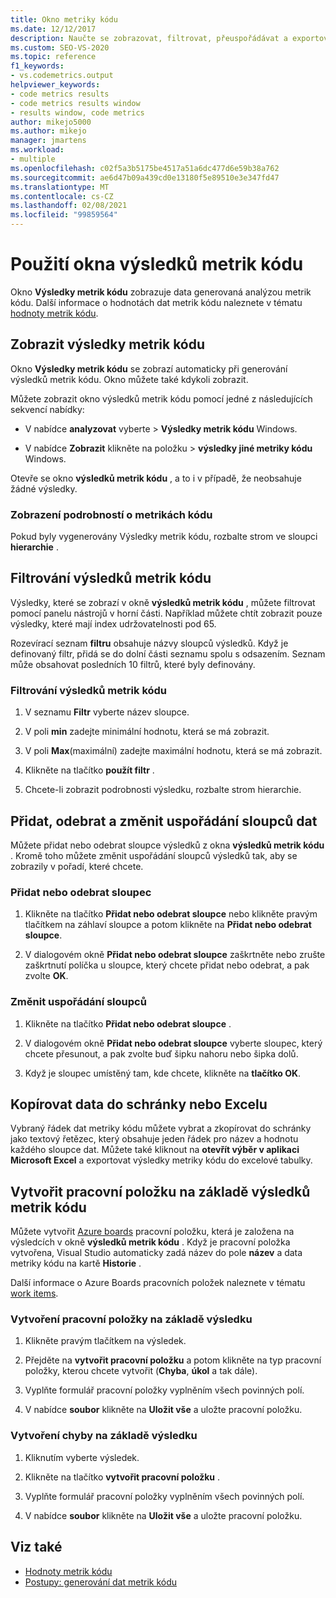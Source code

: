 ```yaml
---
title: Okno metriky kódu
ms.date: 12/12/2017
description: Naučte se zobrazovat, filtrovat, přeuspořádávat a exportovat data analýzy metrik kódu sady Visual Studio. Podívejte se, jak vytvořit pracovní položky na základě výsledků metrik kódu.
ms.custom: SEO-VS-2020
ms.topic: reference
f1_keywords:
- vs.codemetrics.output
helpviewer_keywords:
- code metrics results
- code metrics results window
- results window, code metrics
author: mikejo5000
ms.author: mikejo
manager: jmartens
ms.workload:
- multiple
ms.openlocfilehash: c02f5a3b5175be4517a51a6dc477d6e59b38a762
ms.sourcegitcommit: ae6d47b09a439cd0e13180f5e89510e3e347fd47
ms.translationtype: MT
ms.contentlocale: cs-CZ
ms.lasthandoff: 02/08/2021
ms.locfileid: "99859564"
---
```

# <a name="use-the-code-metrics-results-window"></a>Použití okna výsledků metrik kódu

Okno **Výsledky metrik kódu** zobrazuje data generovaná analýzou metrik kódu. Další informace o hodnotách dat metrik kódu naleznete v tématu [hodnoty metrik kódu](../code-quality/code-metrics-values.md).

## <a name="display-code-metrics-results"></a>Zobrazit výsledky metrik kódu

Okno **Výsledky metrik kódu** se zobrazí automaticky při generování výsledků metrik kódu. Okno můžete také kdykoli zobrazit.

Můžete zobrazit okno výsledků metrik kódu pomocí jedné z následujících sekvencí nabídky:

- V nabídce **analyzovat** vyberte   >  **Výsledky metrik kódu** Windows.

- V nabídce **Zobrazit** klikněte na položku   >  **výsledky jiné metriky kódu** Windows.

Otevře se okno **výsledků metrik kódu** , a to i v případě, že neobsahuje žádné výsledky.

### <a name="to-view-code-metrics-details"></a>Zobrazení podrobností o metrikách kódu

Pokud byly vygenerovány Výsledky metrik kódu, rozbalte strom ve sloupci **hierarchie** .

## <a name="filter-code-metrics-results"></a>Filtrování výsledků metrik kódu

Výsledky, které se zobrazí v okně **výsledků metrik kódu** , můžete filtrovat pomocí panelu nástrojů v horní části. Například můžete chtít zobrazit pouze výsledky, které mají index udržovatelnosti pod 65.

Rozevírací seznam **filtru** obsahuje názvy sloupců výsledků. Když je definovaný filtr, přidá se do dolní části seznamu spolu s odsazením. Seznam může obsahovat posledních 10 filtrů, které byly definovány.

### <a name="to-filter-the-code-metrics-results"></a>Filtrování výsledků metrik kódu

1. V seznamu **Filtr** vyberte název sloupce.

2. V poli **min** zadejte minimální hodnotu, která se má zobrazit.

3. V poli **Max**(maximální) zadejte maximální hodnotu, která se má zobrazit.

4. Klikněte na tlačítko **použít filtr** .

5. Chcete-li zobrazit podrobnosti výsledku, rozbalte strom hierarchie.

## <a name="add-remove-and-rearrange-data-columns"></a>Přidat, odebrat a změnit uspořádání sloupců dat

Můžete přidat nebo odebrat sloupce výsledků z okna **výsledků metrik kódu** . Kromě toho můžete změnit uspořádání sloupců výsledků tak, aby se zobrazily v pořadí, které chcete.

### <a name="add-or-remove-a-column"></a>Přidat nebo odebrat sloupec

1. Klikněte na tlačítko **Přidat nebo odebrat sloupce** nebo klikněte pravým tlačítkem na záhlaví sloupce a potom klikněte na **Přidat nebo odebrat sloupce**.

1. V dialogovém okně **Přidat nebo odebrat sloupce** zaškrtněte nebo zrušte zaškrtnutí políčka u sloupce, který chcete přidat nebo odebrat, a pak zvolte **OK**.

### <a name="rearrange-columns"></a>Změnit uspořádání sloupců

1. Klikněte na tlačítko **Přidat nebo odebrat sloupce** .

1. V dialogovém okně **Přidat nebo odebrat sloupce** vyberte sloupec, který chcete přesunout, a pak zvolte buď šipku nahoru nebo šipka dolů.

1. Když je sloupec umístěný tam, kde chcete, klikněte na **tlačítko OK**.

## <a name="copy-data-to-the-clipboard-or-excel"></a>Kopírovat data do schránky nebo Excelu

Vybraný řádek dat metriky kódu můžete vybrat a zkopírovat do schránky jako textový řetězec, který obsahuje jeden řádek pro název a hodnotu každého sloupce dat. Můžete také kliknout na **otevřít výběr v aplikaci Microsoft Excel** a exportovat výsledky metriky kódu do excelové tabulky.

## <a name="create-a-work-item-based-on-code-metric-results"></a>Vytvořit pracovní položku na základě výsledků metrik kódu

Můžete vytvořit [Azure boards](/azure/devops/boards/index?view=vsts&preserve-view=true) pracovní položku, která je založena na výsledcích v okně **výsledků metrik kódu** . Když je pracovní položka vytvořena, Visual Studio automaticky zadá název do pole **název** a data metriky kódu na kartě **Historie** .

Další informace o Azure Boards pracovních položek naleznete v tématu [work items](/azure/devops/boards/work-items/index?view=vsts&preserve-view=true).

### <a name="to-create-a-work-item-based-on-a-result"></a>Vytvoření pracovní položky na základě výsledku

1. Klikněte pravým tlačítkem na výsledek.

2. Přejděte na **vytvořit pracovní položku** a potom klikněte na typ pracovní položky, kterou chcete vytvořit (**Chyba**, **úkol** a tak dále).

3. Vyplňte formulář pracovní položky vyplněním všech povinných polí.

4. V nabídce **soubor** klikněte na **Uložit vše** a uložte pracovní položku.

### <a name="to-create-a-bug-based-on-a-result"></a>Vytvoření chyby na základě výsledku

1. Kliknutím vyberte výsledek.

2. Klikněte na tlačítko **vytvořit pracovní položku** .

3. Vyplňte formulář pracovní položky vyplněním všech povinných polí.

4. V nabídce **soubor** klikněte na **Uložit vše** a uložte pracovní položku.

## <a name="see-also"></a>Viz také

- [Hodnoty metrik kódu](../code-quality/code-metrics-values.md)
- [Postupy: generování dat metrik kódu](../code-quality/how-to-generate-code-metrics-data.md)
